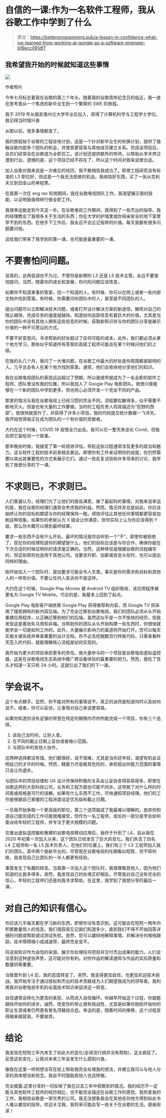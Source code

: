# 自信的一课:作为一名软件工程师，我从谷歌工作中学到了什么

> 原文：<https://betterprogramming.pub/a-lesson-in-confidence-what-ive-learned-from-working-at-google-as-a-software-engineer-b19ecc091df7>

## 我希望我开始的时候就知道这些事情

![](img/9d0ea9c5453d7e1722956267921722b4.png)

作者照片

今年七月标志着我在谷歌的第三个年头。随着我的谷歌周年纪念日的临近，我一直在思考我从一个焦虑的新毕业生到一个繁荣的 SWE 的旅程。

我于 2019 年从俄亥俄州立大学毕业后加入，获得了计算机科学与工程学士学位。我记得当时很兴奋

从那以后，很多事情都变了。

我的旅程始于谷歌的工程驻地计划，这是一个针对新毕业生的轮换计划，提供了接触谷歌内部多个团队的机会，并使其更容易与其他成员建立关系。完成该项目后，会员们经常会在谷歌成为全职员工。该计划还提供额外的导师，以帮助从学术界过渡到行业。遗憾的是，这个项目已经不存在了，所以这个时间对我来说很合适。

加入谷歌对我来说是一次难忘的经历。我不敢相信我成功了。即使工程研究没有标准的 L3 职位好，但这是一个我无法拒绝的机会。我收拾好东西，买了一张从克利夫兰到旧金山的单程票。

在我第一次在 eng res 轮岗期间，我在谷歌电视团队工作。我渴望展示我的技能，以证明我值得转行做全职工作。

我很幸运能走到今天这一步。在谷歌电视工作期间，我得到了一些杰出的指导。我的经理教会了我很多关于生活的东西；你在大学的护墙里或你母亲安全的地下室里学不到的东西。在他手下工作后，我永远不会忘记指导的价值。每天我都有很多问题要问他。

这给我们带来了我学到的第一课，也可能是最重要的一课。

# 不要害怕问问题。

说真的，这再低调也不为过。不管你是新聘的 L3 还是 L5 技术主管。永远不要害怕提问。当然，随着你的成长和发展，你问的问题应该改变。

如果你不知道某事的答案，找一个知道的人。有时候，你可以在网上或者一些内部文档中找到答案。有时候，你需要问你团队中的人，甚至是不同团队的人。

提出问题可以立即解决技术问题，或者打开设计解决方案的新途径。解除对自己的阻止越快，完成任务的速度就越快。知道如何追踪信息有着巨大的价值，尤其是当你的团队中没有其他人拥有这些信息的时候。获取新知识并与你的团队分享是展示价值的一种不可思议的方式。

不要不好意思问。寻求帮助的好处超过了任何可能的成本。此外，我们都必须从某个地方学习。那些似乎知道所有答案的高级工程师可能会在某个时候问他们的上级。

在我的头几个月，我问了一大堆问题。在谷歌工作最大的好处是你周围都是聪明的人。几乎总会有人在某个地方找到答案。通常，他们会愉快地分享他们的知识。

我在谷歌电视团队的表现远远超过了预期，所以我很早就成为了一名全职的软件工程师。团队里没有我的位置，所以我加入了 Google Play 电影团队。我很兴奋能够在一个新的团队中学到更多，但也担心必须开发一个完全不同的产品。

那里的情况与我在谷歌电视上已经习惯的完全不同。流程要松散得多，似乎需要不断地灭火。但是也有大量的工作要做。当时的工程负责人将其描述为“狂野的西部”。我很快就提升了，并获得了许多小项目。我的代码提交统计数据一飞冲天。我开始觉得我正在成为团队的一个有价值的贡献者。

大约在这个时候，COVID 19 疫情全力出击。我可以花一整天来谈论 Covid，但我会把它留给另一个故事。

那年晚些时候，我接受了第一轮绩效评估。导航这些过程通常涉及更多的政治和魅力，这与软件工程的技术前景相去甚远。即使你有工件来证明你的成就，你仍然需要以突出其重要性的方式来展示它们。通过一些反复试验和许多坦率的讨论，我学到了我想分享的下一课。

# 不求则已，不求则已。

人们普遍认为，经理们为了让他们的报告满意，做了最起码的事情。对我来说幸运的是，我在谷歌的经理们通常会考虑我的利益。然而，情况并非总是如此。你应该始终让你的目标和期望与你的经理保持一致。绩效评估比其他任何事情都更容易加剧这种现象。如果你的老板认为 X 级会让你满意，但你实际上认为你应该得到 Y 级，那么你大概可以猜到最终结果。

要求一些东西不会有什么坏处。最坏的情况是你会听到一个“不”。即使你被拒绝了，现在你的经理知道你的期望是什么，他们的目标应该是与你合作，确保你能在下次合适的时候证明你的请求是正确的。当然，这种体验是根据谷歌的流程编写的，但这些原则也适用于其他公司。当要求升职、加薪或改变头衔时，也可以提出同样的理由。

刚开始加入一个团队时，提出要求可能会令人生畏。事实是你的需求和目标和其他人的一样有价值。不要让任何人告诉你不是这样。

大约在这个时候，Google Play Movies 被 Android TV 组织吸收，该应用程序被更名为 Google TV Mobile。巧合的是，我基本上回到了起点。

Google Play 电影客户端依靠 Google Play 获得推荐和内容，而 Google TV 则采用了搜索拥有的新内容后端。为了完全迁移到谷歌电视，我们的团队必须从头开始重建应用程序，以正确迁移到他们的后端。虽然这似乎是一次不愉快的经历，但我发现这是塞翁失马焉知非福。当帮助你的团队从头开始构建一些东西时，你很快就能学会一切是如何工作的。此外，大量展示影响力的渠道将开始打开。您可以每天实施关键系统并审查重要的设计文档。你不必去挖掘数百行样板代码，只需查看昨天签入的代码，就能理解核心流程是如何实现的。

我开始为更大的项目承担更多的责任。我大量参与的一个项目是谷歌电视虚拟遥控器，这是在谷歌电视生态系统中推广跨设备体验的最重要的努力。然而，我吃了苦头才知道一天只有 24 小时。这就引出了我们的下一课。

# 学会说不。

这个有点棘手。显然，你不能对所有的事情说不。真正的诀窍是知道何时以及如何说不。或者，你可以妥协，让事情对自己来说更容易。

如果你知道你没有足够的带宽在特定的期限内尽你所能完成一个项目，你有三个选择。

1.  说自己没时间，让别人拿。
2.  在不同的截止日期上妥协或者缩小范围。
3.  与团队中的其他人协作。

这两种选择都没有错。他们都很好。说不很难，尤其是当你还年轻，渴望有机会证明自己的才华的时候。然而，精疲力尽是极其危险的，承担超出你能力范围的事情只会让你退步。

与团队中的项目经理和 UX 设计师保持积极的关系会让妥协变得容易得多。即使在谷歌这样的大型科技公司，业务和工程方面也可能不同步。这导致了对什么样的时间表或规格是可行的误解。如果有什么东西不工作，尽快通知项目经理。他们的工作是根据自己掌握的工程进度设定优先级和截止日期。

一旦我开始争取一个更高级的职位，第三个选项就成了我最难以理解的。放弃你知道自己能完成的工作可能很难接受，但作为一名工程师，成长的一部分是学会如何委派给年轻的工程师，并专注于更大规模的问题。

在推出虚拟遥控器和重建的谷歌电视移动应用后，我终于升到了 L4。自从我在 2020 年初第一次加入以来，这个团队已经发生了巨大的变化。我们失去了四名 L4 工程师和一名 L5 技术负责人。在他们的位置上，我们有三个 L3 工程师加入我们的团队，其中两个是新毕业的。尽管我在谷歌电视的任期看似短暂，但不知何故，我发现自己比团队的一半人都更有经验。

事情发生了有趣的转变。当我第一次加入这个团队时，我很尊敬其他人，因为他们知道的比我多得多。突然，我发现自己的处境正好相反。尽管我对自己没有完全的信心，年轻的工程师们还是向我寻求帮助。在这里，我学到了我想分享的最后一课。

# 对自己的知识有信心。

你应该几乎每天都在学习新的东西，即使你没有意识到。这可能会在短短一两年内积累数量惊人的信息。我们很容易忘记我们知道多少，直到我们不得不开始回答详细的问题或帮助调试测试失败。突然，您可以雄辩地解释事情，并解决任何堆栈跟踪。技术障碍缩小成减速带，最终完全变平。

将这些知识作为自信的来源。展示你处理任何项目并交付杰出成果的能力。人们会注意到这种虚张声势，这可能对你有利。对你作品的解读通常与作品的实际质量和数量同等重要。

当我晋升到 L4 后，我的态度转变了。突然，我变得更加自信，也更加欢迎技术挑战。我开始专注于通过授权和杰出的技术贡献成为人们期望我成为的领导者。我利用我对谷歌电视手机的全面技术知识来促进这一转变。

自信通常会转化为更高的表现，从而进入自信循环。你越早开始这个过程，你就能越快开始你的进步。诚然，改变你的举止很有挑战性，尤其是如果你刚刚开始你的职业生涯或者仍然患有冒名顶替综合症。幸运的是，随着时间的推移，这个过程变得越来越容易。不要放弃。

# 结论

我发现在短短三年内发生了如此大的变化(全球流行病并没有帮助)，这太疯狂了。反思这些变化，让我对未来三年会发生什么感到兴奋。

像我在这里一样把想法写在纸上帮助我完全处理我的想法，并建立我可以与他人分享的具体想法和信念。我会不时鼓励其他人也这样做。

完全披露:这里分享的一切反映了我在过去三年中观察到的情况。我的经历不一定能与其他软件工程师的经历相比，也不能完全描述在谷歌工作的感觉。我热爱我的工作，我相信谷歌是一家优秀的公司。我无法想象我会在其他任何地方得到如此令人难以置信的指导。欢迎关注我，我将来可能会写一些关于在谷歌的生活。感谢阅读！